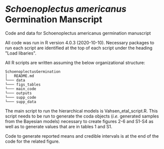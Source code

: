# *Schoenoplectus americanus* Germination Manscript
Code and data for Schoenoplectus americanus germination manuscript

All code was run in R version 4.0.3 (2020-10-10). Necessary packages to run each script are identified at the top of each script under the heading "Load libaries". 

All R scripts are written assuming the below organizational structure:
```
SchoenoplectusGermination
│   README.md
└─── data
└─── figs_tables
└─── main_code
└─── outputs
└─── supp_code
└─── supp_data
```
The main script to run the hierarchical models is Vahsen_etal_script.R. This script needs to be run to generate the coda objects (*i.e.* generated samples from the Bayesian models) necessary to create figures 2-6 and S1-S4 as well as to generate values that are in tables 1 and S1.  

Code to generate reported means and credible intervals is at the end of the code for the related figure. 
